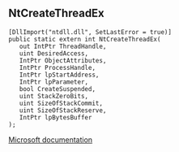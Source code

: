 ## NtCreateThreadEx

```
[DllImport("ntdll.dll", SetLastError = true)]
public static extern int NtCreateThreadEx(
   out IntPtr ThreadHandle,
   uint DesiredAccess,
   IntPtr ObjectAttributes,
   IntPtr ProcessHandle,
   IntPtr lpStartAddress,
   IntPtr lpParameter,
   bool CreateSuspended,
   uint StackZeroBits,
   uint SizeOfStackCommit,
   uint SizeOfStackReserve,
   IntPtr lpBytesBuffer
);
```

[Microsoft documentation](https://docs.microsoft.com/en-us/windows/win32/api/winternl/nf-winternl-ntcreatethreadex)
